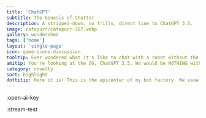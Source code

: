 ```yaml
---
title: 'ChatGPT'
subtitle: The Genesis of Chatter
description: A stripped-down, no frills, direct line to ChatGPT 3.5.
image: cafepurr/cafepurr-387.webp
gallery: wondershed
tags: ['home']
layout: 'single-page'
icon: game-icons:discussion
tooltip: Ever wondered what it's like to chat with a robot without the bells and whistles? You've come to the right place!
amitip: You're looking at the OG, ChatGPT 3.5. We would be NOTHING without this kindest of robots leading the way.
category: novelty
sort: highlight
dottitip: Here it is! This is the epicenter of my bot factory. We usually process our requests through a Kind Robot, but this is a direct line if you want to cut out any falderall.
---
```


:open-ai-key

:stream-test
